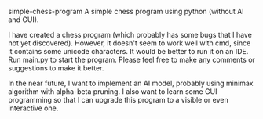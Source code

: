 simple-chess-program
A simple chess program using python (without AI and GUI).

I have created a chess program (which probably has some bugs that I have not yet discovered). However, it doesn't seem to work well with cmd, since it contains some unicode characters. It would be better to run it on an IDE. Run main.py to start the program. Please feel free to make any comments or suggestions to make it better.

In the near future, I want to implement an AI model, probably using minimax algorithm with alpha-beta pruning. I also want to learn some GUI programming so that I can upgrade this program to a visible or even interactive one.
